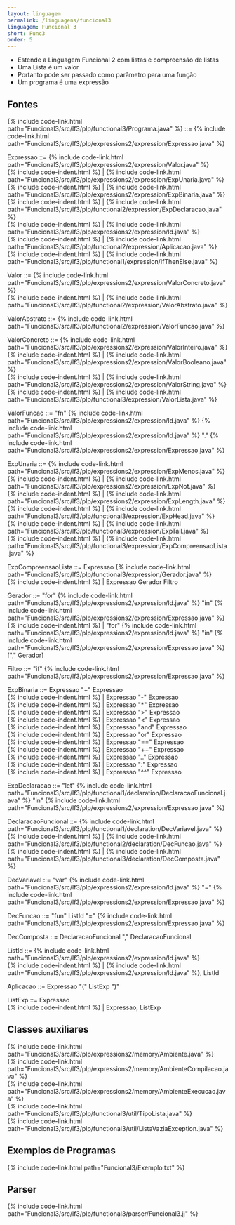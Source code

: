 ```yaml
---
layout: linguagem
permalink: /linguagens/funcional3
linguagem: Funcional 3
short: Func3
order: 5
---
```


* Estende a Linguagem Funcional 2 com listas e compreensão de listas
* Uma Lista é um valor
* Portanto pode ser passado como parâmetro para uma função
* Um programa é uma expressão

## Fontes

{% include code-link.html path="Funcional3/src/lf3/plp/functional3/Programa.java" %} ::= {% include code-link.html path="Funcional3/src/lf3/plp/expressions2/expression/Expressao.java" %}

Expressao ::= {% include code-link.html path="Funcional3/src/lf3/plp/expressions2/expression/Valor.java" %}\
{% include code-indent.html %} | {% include code-link.html path="Funcional3/src/lf3/plp/expressions2/expression/ExpUnaria.java" %}\
{% include code-indent.html %} | {% include code-link.html path="Funcional3/src/lf3/plp/expressions2/expression/ExpBinaria.java" %}\
{% include code-indent.html %} | {% include code-link.html path="Funcional3/src/lf3/plp/functional2/expression/ExpDeclaracao.java" %}\
{% include code-indent.html %} | {% include code-link.html path="Funcional3/src/lf3/plp/expressions2/expression/Id.java" %}\
{% include code-indent.html %} | {% include code-link.html path="Funcional3/src/lf3/plp/functional2/expression/Aplicacao.java" %}\
{% include code-indent.html %} | {% include code-link.html path="Funcional3/src/lf3/plp/functional1/expression/IfThenElse.java" %}

Valor ::= {% include code-link.html path="Funcional3/src/lf3/plp/expressions2/expression/ValorConcreto.java" %}\
{% include code-indent.html %} | {% include code-link.html path="Funcional3/src/lf3/plp/functional2/expression/ValorAbstrato.java" %}

ValorAbstrato ::= {% include code-link.html path="Funcional3/src/lf3/plp/functional2/expression/ValorFuncao.java" %}

ValorConcreto ::= {% include code-link.html path="Funcional3/src/lf3/plp/expressions2/expression/ValorInteiro.java" %}\
{% include code-indent.html %} | {% include code-link.html path="Funcional3/src/lf3/plp/expressions2/expression/ValorBooleano.java" %}\
{% include code-indent.html %} | {% include code-link.html path="Funcional3/src/lf3/plp/expressions2/expression/ValorString.java" %}\
{% include code-indent.html %} | {% include code-link.html path="Funcional3/src/lf3/plp/functional3/expression/ValorLista.java" %}

ValorFuncao ::= "fn" {% include code-link.html path="Funcional3/src/lf3/plp/expressions2/expression/Id.java" %} {% include code-link.html path="Funcional3/src/lf3/plp/expressions2/expression/Id.java" %} "." {% include code-link.html path="Funcional3/src/lf3/plp/expressions2/expression/Expressao.java" %}

ExpUnaria ::= {% include code-link.html path="Funcional3/src/lf3/plp/expressions2/expression/ExpMenos.java" %}\
{% include code-indent.html %} | {% include code-link.html path="Funcional3/src/lf3/plp/expressions2/expression/ExpNot.java" %}\
{% include code-indent.html %} | {% include code-link.html path="Funcional3/src/lf3/plp/expressions2/expression/ExpLength.java" %}\
{% include code-indent.html %} | {% include code-link.html path="Funcional3/src/lf3/plp/functional3/expression/ExpHead.java" %}\
{% include code-indent.html %} | {% include code-link.html path="Funcional3/src/lf3/plp/functional3/expression/ExpTail.java" %}\
{% include code-indent.html %} | {% include code-link.html path="Funcional3/src/lf3/plp/functional3/expression/ExpCompreensaoLista.java" %}

ExpCompreensaoLista ::= Expressao {% include code-link.html path="Funcional3/src/lf3/plp/functional3/expression/Gerador.java" %}\
{% include code-indent.html %} | Expressao Gerador Filtro

Gerador ::= "for" {% include code-link.html path="Funcional3/src/lf3/plp/expressions2/expression/Id.java" %} "in" {% include code-link.html path="Funcional3/src/lf3/plp/expressions2/expression/Expressao.java" %}\
{% include code-indent.html %} | "for" {% include code-link.html path="Funcional3/src/lf3/plp/expressions2/expression/Id.java" %} "in" {% include code-link.html path="Funcional3/src/lf3/plp/expressions2/expression/Expressao.java" %} ["," Gerador]

Filtro ::= "if" {% include code-link.html path="Funcional3/src/lf3/plp/expressions2/expression/Expressao.java" %}

ExpBinaria ::= Expressao "+" Expressao  
{% include code-indent.html %} | Expressao "-" Expressao  
{% include code-indent.html %} | Expressao "*" Expressao  
{% include code-indent.html %} | Expressao ">" Expressao  
{% include code-indent.html %} | Expressao "<" Expressao  
{% include code-indent.html %} | Expressao "and" Expressao  
{% include code-indent.html %} | Expressao "or" Expressao  
{% include code-indent.html %} | Expressao "==" Expressao  
{% include code-indent.html %} | Expressao "++" Expressao  
{% include code-indent.html %} | Expressao ".." Expressao  
{% include code-indent.html %} | Expressao ":" Expressao  
{% include code-indent.html %} | Expressao "^^" Expressao

ExpDeclaracao ::= "let" {% include code-link.html path="Funcional3/src/lf3/plp/functional1/declaration/DeclaracaoFuncional.java" %} "in" {% include code-link.html path="Funcional3/src/lf3/plp/expressions2/expression/Expressao.java" %}

DeclaracaoFuncional ::= {% include code-link.html path="Funcional3/src/lf3/plp/functional1/declaration/DecVariavel.java" %}\
{% include code-indent.html %} | {% include code-link.html path="Funcional3/src/lf3/plp/functional2/declaration/DecFuncao.java" %}\
{% include code-indent.html %} | {% include code-link.html path="Funcional3/src/lf3/plp/functional3/declaration/DecComposta.java" %}

DecVariavel ::= "var" {% include code-link.html path="Funcional3/src/lf3/plp/expressions2/expression/Id.java" %} "=" {% include code-link.html path="Funcional3/src/lf3/plp/expressions2/expression/Expressao.java" %}

DecFuncao ::= "fun" ListId "=" {% include code-link.html path="Funcional3/src/lf3/plp/expressions2/expression/Expressao.java" %}

DecComposta ::= DeclaracaoFuncional "," DeclaracaoFuncional

ListId ::= {% include code-link.html path="Funcional3/src/lf3/plp/expressions2/expression/Id.java" %}\
{% include code-indent.html %} | {% include code-link.html path="Funcional3/src/lf3/plp/expressions2/expression/Id.java" %}, ListId

Aplicacao ::= Expressao "(" ListExp ")"

ListExp ::= Expressao  
{% include code-indent.html %} | Expressao, ListExp


## Classes auxiliares
{% include code-link.html path="Funcional3/src/lf3/plp/expressions2/memory/Ambiente.java" %}\
{% include code-link.html path="Funcional3/src/lf3/plp/expressions2/memory/AmbienteCompilacao.java" %}\
{% include code-link.html path="Funcional3/src/lf3/plp/expressions2/memory/AmbienteExecucao.java" %}\
{% include code-link.html path="Funcional3/src/lf3/plp/functional3/util/TipoLista.java" %}\
{% include code-link.html path="Funcional3/src/lf3/plp/functional3/util/ListaVaziaException.java" %}


## Exemplos de Programas

{% include code-link.html path="Funcional3/Exemplo.txt" %}


## Parser

{% include code-link.html path="Funcional3/src/lf3/plp/functional3/parser/Funcional3.jj" %}
